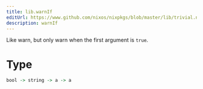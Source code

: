 ```yaml
---
title: lib.warnIf
editUrl: https://www.github.com/nixos/nixpkgs/blob/master/lib/trivial.nix#L483C12
description: warnIf
---
```


Like warn, but only warn when the first argument is `true`.

# Type

```haskell
bool -> string -> a -> a
```
